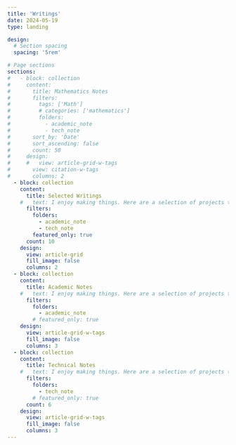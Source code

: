 ```yaml
---
title: 'Writings'
date: 2024-05-19
type: landing

design:
  # Section spacing
  spacing: '5rem'

# Page sections
sections:
#   - block: collection
#     content:
#       title: Mathematics Notes
#       filters:
#         tags: ['Math']
#         # categories: ['mathematics']
#         folders:
#           - academic_note
#           - tech_note
#       sort_by: 'Date'
#       sort_ascending: false
#       count: 50
#     design:
#     #   view: article-grid-w-tags
#       view: citation-w-tags
#       columns: 2
  - block: collection
    content:
      title: Selected Writings
    #   text: I enjoy making things. Here are a selection of projects that I have worked on over the years.
      filters:
        folders:
          - academic_note
          - tech_note
        featured_only: true
      count: 10
    design:
      view: article-grid
      fill_image: false
      columns: 2
  - block: collection
    content:
      title: Academic Notes
    #   text: I enjoy making things. Here are a selection of projects that I have worked on over the years.
      filters:
        folders:
          - academic_note
        # featured_only: true
    design:
      view: article-grid-w-tags
      fill_image: false
      columns: 3
  - block: collection
    content:
      title: Technical Notes
    #   text: I enjoy making things. Here are a selection of projects that I have worked on over the years.
      filters:
        folders:
          - tech_note
        # featured_only: true
      count: 6
    design:
      view: article-grid-w-tags
      fill_image: false
      columns: 3
---
```

